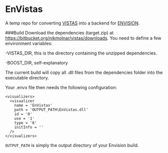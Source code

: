 EnVistas
========

A temp repo for converting [VISTAS](https://bitbucket.org/nikmolnar/vistas/overview) into a backend for [ENVISION](http://envision.bioe.orst.edu/Default.aspx).


###Build
Download the dependencies (target.zip) at https://bitbucket.org/nikmolnar/vistas/downloads. You need to define a few environment variables:

-VISTAS_DIR, this is the directory containing the unzipped dependencies.

-BOOST_DIR, self-explanatory

The current build will copy all .dll files from the dependencies folder into the executable directory.

Your .envx file then needs the following configuration:
```
<visualizers>
  <visualizer
    name = 'EnVistas'
    path = 'OUTPUT_PATH\EnVistas.dll'
    id = '0'
    use = '1'
    type = '6'
    initInfo = ''
  />
</visualizers>
```
`OUTPUT_PATH` is simply the output directory of your Envision build.